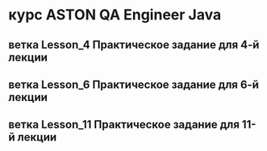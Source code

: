 # курс ASTON QA Engineer Java 

## ветка Lesson_4 Практическое задание для 4-й лекции
## ветка Lesson_6 Практическое задание для 6-й лекции
## ветка Lesson_11 Практическое задание для 11-й лекции